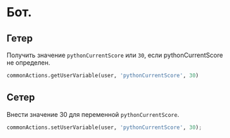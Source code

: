 # Бот.
## Гетер
Получить значение `pythonCurrentScore` или `30`, если pythonCurrentScore не определен.
```py
commonActions.getUserVariable(user, 'pythonCurrentScore', 30)
```
## Сетер
Внести значение 30 для переменной `pythonCurrentScore`.
```py
commonActions.setUserVariable(user, 'pythonCurrentScore', 30);
```